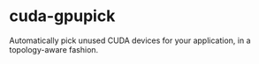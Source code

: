 # cuda-gpupick
Automatically pick unused CUDA devices for your application, in a topology-aware fashion.
